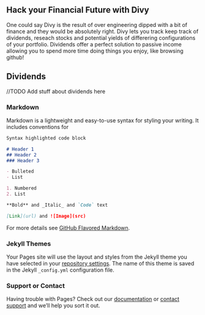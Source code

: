 ## Hack your Financial Future with Divy
One could say Divy is the result of over engineering dipped with a bit of finance and they would be absolutely right. Divy lets you track keep track of dividends, reseach stocks and potential yields of differering configurations of your portfolio. Dividends offer a perfect solution to passive income allowing you to spend more time doing things you enjoy, like browsing github!
## Dividends
//TODO Add stuff about dividends here 
### Markdown

Markdown is a lightweight and easy-to-use syntax for styling your writing. It includes conventions for

```markdown
Syntax highlighted code block

# Header 1
## Header 2
### Header 3

- Bulleted
- List

1. Numbered
2. List

**Bold** and _Italic_ and `Code` text

[Link](url) and ![Image](src)
```

For more details see [GitHub Flavored Markdown](https://guides.github.com/features/mastering-markdown/).

### Jekyll Themes

Your Pages site will use the layout and styles from the Jekyll theme you have selected in your [repository settings](https://github.com/ZebrowskiM/Divy/settings). The name of this theme is saved in the Jekyll `_config.yml` configuration file.

### Support or Contact

Having trouble with Pages? Check out our [documentation](https://docs.github.com/categories/github-pages-basics/) or [contact support](https://github.com/contact) and we’ll help you sort it out.
